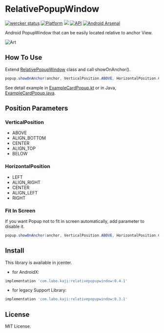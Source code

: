 # RelativePopupWindow

[![wercker status](https://app.wercker.com/status/dd38c76d499fee2384c2cdcba37223ba/s/master)](https://app.wercker.com/project/byKey/dd38c76d499fee2384c2cdcba37223ba)
[![Platform](https://img.shields.io/badge/platform-android-green.svg)](http://developer.android.com/index.html)
<img src="https://img.shields.io/badge/license-MIT-green.svg?style=flat">
[![API](https://img.shields.io/badge/API-9%2B-yellow.svg?style=flat)](https://android-arsenal.com/api?level=9)
[![Android Arsenal](https://img.shields.io/badge/Android%20Arsenal-RelativePopupWindow-green.svg?style=true)](https://android-arsenal.com/details/1/3908)

Android PopupWindow that can be easily located relative to anchor View.

![Art](art/art1.gif)

## How To Use

Extend [RelativePopupWindow](relativepopupwindow/src/main/java/com/labo/kaji/relativepopupwindow/RelativePopupWindow.java) class and call showOnAnchor().

```java
popup.showOnAnchor(anchor, VerticalPosition.ABOVE, HorizontalPosition.CENTER);
```

See detail example in [ExampleCardPopup.kt](example/src/main/kotlin/com/labo/kaji/relativepopupwindow/example/ExampleCardPopup.kt)
or in Java, [ExampleCardPopup.java](example/src/main/java/com/labo/kaji/relativepopupwindow/example/java/ExampleCardPopup.java).

## Position Parameters

### VerticalPosition

- ABOVE
- ALIGN_BOTTOM
- CENTER
- ALIGN_TOP
- BELOW

### HorizontalPosition

- LEFT
- ALIGN_RIGHT
- CENTER
- ALIGN_LEFT
- RIGHT

### Fit In Screen

If you want Popup not to fit in screen automatically, add parameter to disable it.

```java
popup.showOnAnchor(anchor, VerticalPosition.ABOVE, HorizontalPosition.CENTER, false);
```

## Install

This library is available in jcenter.

- for AndroidX:

```groovy
implementation 'com.labo.kaji:relativepopupwindow:0.4.1'
```

- for legacy Support Library:

```groovy
implementation 'com.labo.kaji:relativepopupwindow:0.3.1'
```

## License

MIT License.
